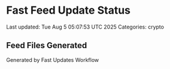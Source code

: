 # Fast Feed Update Status
Last updated: Tue Aug  5 05:07:53 UTC 2025
Categories: crypto

## Feed Files Generated

Generated by Fast Updates Workflow
